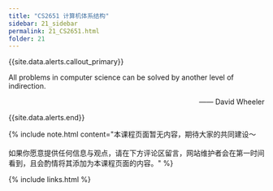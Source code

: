 ```yaml
---
title: "CS2651 计算机体系结构"
sidebar: 21_sidebar
permalink: 21_CS2651.html
folder: 21
---
```


{{site.data.alerts.callout_primary}}
<p>All problems in computer science can be solved by another level of indirection.</p>
<p align="right">—— David Wheeler</p>

{{site.data.alerts.end}}

{% include note.html content="本课程页面暂无内容，期待大家的共同建设～<br/><br/>如果你愿意提供任何信息与观点，请在下方评论区留言，网站维护者会在第一时间看到，且会酌情将其添加为本课程页面的内容。" %}

{% include links.html %}
